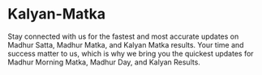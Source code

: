 # Kalyan-Matka
Stay connected with us for the fastest and most accurate updates on Madhur Satta, Madhur Matka, and Kalyan Matka results. Your time and success matter to us, which is why we bring you the quickest updates for Madhur Morning Matka, Madhur Day, and Kalyan Results.
